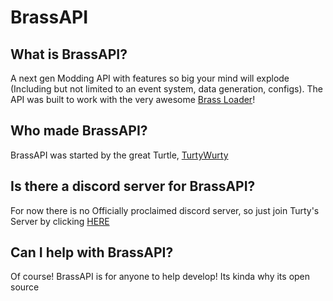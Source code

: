 # BrassAPI

## What is BrassAPI?
A next gen Modding API with features so big your mind will explode (Including but not limited to an event system, data generation, configs). The API was built to work with the very awesome [Brass Loader](https://github.com/BrassMC/BrassLoader)!

## Who made BrassAPI?
BrassAPI was started by the great Turtle, [TurtyWurty](https://www.youtube.com/TurtyWurty)

## Is there a discord server for BrassAPI?
For now there is no Officially proclaimed discord server, so just join Turty's Server by clicking [HERE](https://discord.gg/jCTnnhxc7J)

## Can I help with BrassAPI?
Of course! BrassAPI is for anyone to help develop! Its kinda why its open source
